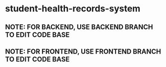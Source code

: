 # student-health-records-system

## NOTE: FOR BACKEND, USE BACKEND BRANCH TO EDIT CODE BASE

## NOTE: FOR FRONTEND, USE FRONTEND BRANCH TO EDIT CODE BASE
